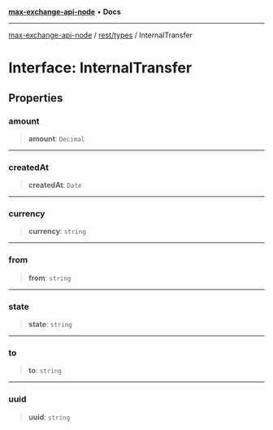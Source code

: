 [**max-exchange-api-node**](../../../README.md) • **Docs**

***

[max-exchange-api-node](../../../modules.md) / [rest/types](../README.md) / InternalTransfer

# Interface: InternalTransfer

## Properties

### amount

> **amount**: `Decimal`

***

### createdAt

> **createdAt**: `Date`

***

### currency

> **currency**: `string`

***

### from

> **from**: `string`

***

### state

> **state**: `string`

***

### to

> **to**: `string`

***

### uuid

> **uuid**: `string`
